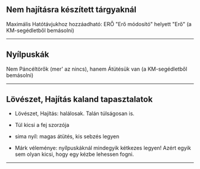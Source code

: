 ## Nem hajításra készített tárgyaknál

Maximális Hatótávjukhoz hozzáadható: ERŐ
"Erő módosító" helyett "Erő" (a KM-segédletből bemásolni)

---

## Nyílpuskák

Nem Páncéltörők (mer' az nincs), hanem Átütésük van (a KM-segédletből bemásolni)

---

## Lövészet, Hajítás kaland tapasztalatok

- Lövészet, Hajítás: halálosak. Talán túlságosan is.

- Túl kicsi a fej szorzója
- sima nyíl: magas átütés, kis sebzés legyen

- Márk véleménye: nyílpuskáknál mindegyik kétkezes legyen! Azért egyik sem olyan kicsi, hogy egy kézbe lehessen fogni.

---
